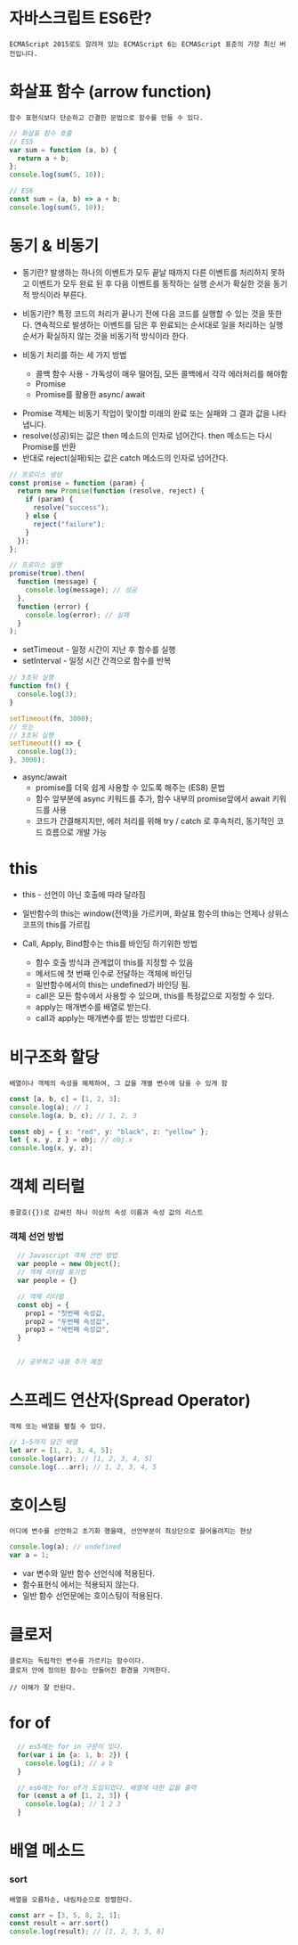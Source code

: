 # 자바스크립트 ES6란?

    ECMAScript 2015로도 알려져 있는 ECMAScript 6는 ECMAScript 표준의 가장 최신 버전입니다.

# 화살표 함수 (arrow function)

    함수 표현식보다 단순하고 간결한 문법으로 함수를 만들 수 있다.

```javascript
// 화살표 함수 호출
// ES5
var sum = function (a, b) {
  return a + b;
};
console.log(sum(5, 10));

// ES6
const sum = (a, b) => a + b;
console.log(sum(5, 10));
```

# 동기 & 비동기

- 동기란? 발생하는 하나의 이벤트가 모두 끝날 때까지 다른 이벤트를 처리하지 못하고 이벤트가 모두 완료 된 후 다음 이벤트를 동작하는 실행 순서가 확실한 것을 동기적 방식이라 부른다.

- 비동기란? 특정 코드의 처리가 끝나기 전에 다음 코드를 실행할 수 있는 것을 뜻한다.
  연속적으로 발생하는 이벤트를 담은 후 완료되는 순서대로 일을 처리하는 실행 순서가 확실하지 않는 것을 비동기적 방식이라 한다.

- 비동기 처리를 하는 세 가지 방법
  - 콜백 함수 사용 - 가독성이 매우 떨어짐, 모든 콜백에서 각각 에러처리를 해야함
  - Promise
  - Promise를 활용한 async/ await

* Promise 객체는 비동기 작업이 맞이할 미래의 완료 또는 실패와 그 결과 값을 나타냅니다.
* resolve(성공)되는 값은 then 메소드의 인자로 넘어간다. then 메소드는 다시 Promise를 반환
* 반대로 reject(실패)되는 값은 catch 메소드의 인자로 넘어간다.

```javascript
// 프로미스 생성
const promise = function (param) {
  return new Promise(function (resolve, reject) {
    if (param) {
      resolve("success");
    } else {
      reject("failure");
    }
  });
};

// 프로미스 실행
promise(true).then(
  function (message) {
    console.log(message); // 성공
  },
  function (error) {
    console.log(error); // 실패
  }
);
```

- setTimeout - 일정 시간이 지난 후 함수를 실행
- setInterval - 일정 시간 간격으로 함수를 반복

```javascript
// 3초뒤 실행
function fn() {
  console.log(3);
}

setTimeout(fn, 3000);
// 또는
// 3초뒤 실행
setTimeout(() => {
  console.log(3);
}, 3000);
```

- async/await
  - promise를 더욱 쉽게 사용할 수 있도록 해주는 (ES8) 문법
  - 함수 앞부분에 async 키워드를 추가, 함수 내부의 promise앞에서 await 키워드를 사용
  - 코드가 간결해지지만, 에러 처리를 위해 try / catch 로 후속처리, 동기적인 코드 흐름으로 개발 가능

# this

- this - 선언이 아닌 호출에 따라 달라짐

- 일반함수의 this는 window(전역)을 가르키며, 화살표 함수의 this는 언제나 상위스코프의 this를 가르킴

- Call, Apply, Bind함수는 this를 바인딩 하기위한 방법
  - 함수 호출 방식과 관계없이 this를 지정할 수 있음
  - 메서드에 첫 번째 인수로 전달하는 객체에 바인딩
  - 일반함수에서의 this는 undefined가 바인딩 됨.
  - call은 모든 함수에서 사용할 수 있으며, this를 특정값으로 지정할 수 있다.
  - apply는 매개변수를 배열로 받는다.
  - call과 apply는 매개변수를 받는 방법만 다르다.

# 비구조화 할당

    배열이나 객체의 속성을 해체하여, 그 값을 개별 변수에 담을 수 있게 함

```javascript
const [a, b, c] = [1, 2, 3];
console.log(a); // 1
console.log(a, b, c); // 1, 2, 3

const obj = { x: "red", y: "black", z: "yellow" };
let { x, y, z } = obj; // obj.x
console.log(x, y, z);
```

# 객체 리터럴

    중괄호({})로 감싸진 하나 이상의 속성 이름과 속성 값의 리스트

### 객체 선언 방법

```javascript
  // Javascript 객체 선언 방법
  var people = new Object();
  // 객체 리터럴 표기법
  var people = {}

  // 객체 리터럴
  const obj = {
    prop1 = "첫번째 속성값,
    prop2 = "두번째 속성값",
    prop3 = "세번째 속성값",
  }


  // 공부하고 내용 추가 예정
```

# 스프레드 연산자(Spread Operator)

    객체 또는 배열을 펼칠 수 있다.

```javascript
// 1~5까지 담긴 배열
let arr = [1, 2, 3, 4, 5];
console.log(arr); // [1, 2, 3, 4, 5]
console.log(...arr); // 1, 2, 3, 4, 5
```

# 호이스팅

    어디에 변수를 선언하고 초기화 했을때, 선언부분이 최상단으로 끌어올려지는 현상

```javascript
console.log(a); // undefined
var a = 1;
```

- var 변수와 일반 함수 선언식에 적용된다.
- 함수표현식 에서는 적용되지 않는다.
- 일반 함수 선언문에는 호이스팅이 적용된다.

# 클로저

    클로저는 독립적인 변수를 가르키는 함수이다.
    클로저 안에 정의된 함수는 만들어진 환경을 기억한다.

    // 이해가 잘 안된다.


# for of

```javascript
  // es5에는 for in 구문이 있다.
  for(var i in {a: 1, b: 2}) {
    console.log(i); // a b
  }

  // es6에는 for of가 도입되었다. 배열에 대한 값을 출력
  for (const a of [1, 2, 3]) {
    console.log(a); // 1 2 3
  }

```

# 배열 메소드


### sort
    배열을 오름차순, 내림차순으로 정렬한다.

```javascript
const arr = [3, 5, 8, 2, 1];
const result = arr.sort()
console.log(result); // [1, 2, 3, 5, 8]
```
